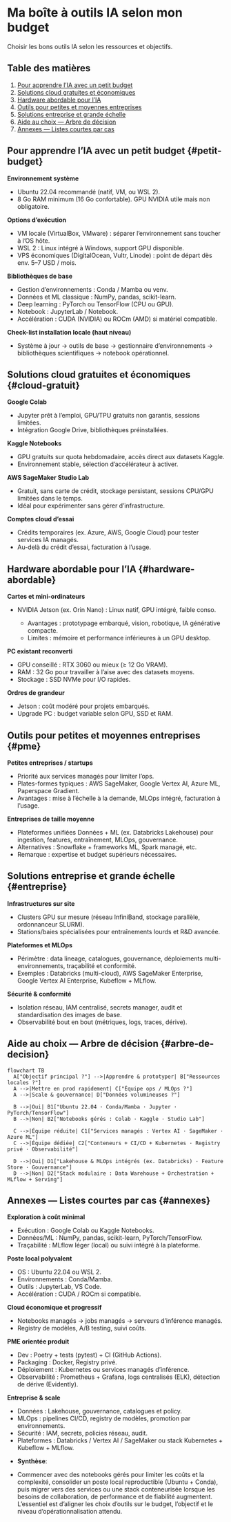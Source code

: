 # Ma boîte à outils IA selon mon budget

Choisir les bons outils IA selon les ressources et objectifs.

## Table des matières

1. [Pour apprendre l’IA avec un petit budget](#petit-budget)
2. [Solutions cloud gratuites et économiques](#cloud-gratuit)
3. [Hardware abordable pour l’IA](#hardware-abordable)
4. [Outils pour petites et moyennes entreprises](#pme)
5. [Solutions entreprise et grande échelle](#entreprise)
6. [Aide au choix — Arbre de décision](#arbre-de-decision)
7. [Annexes — Listes courtes par cas](#annexes)



## Pour apprendre l’IA avec un petit budget {#petit-budget}

**Environnement système**

* Ubuntu 22.04 recommandé (natif, VM, ou WSL 2).
* 8 Go RAM minimum (16 Go confortable). GPU NVIDIA utile mais non obligatoire.

**Options d’exécution**

* VM locale (VirtualBox, VMware) : séparer l’environnement sans toucher à l’OS hôte.
* WSL 2 : Linux intégré à Windows, support GPU disponible.
* VPS économiques (DigitalOcean, Vultr, Linode) : point de départ dès env. 5–7 USD / mois.

**Bibliothèques de base**

* Gestion d’environnements : Conda / Mamba ou venv.
* Données et ML classique : NumPy, pandas, scikit-learn.
* Deep learning : PyTorch ou TensorFlow (CPU ou GPU).
* Notebook : JupyterLab / Notebook.
* Accélération : CUDA (NVIDIA) ou ROCm (AMD) si matériel compatible.

**Check-list installation locale (haut niveau)**

* Système à jour → outils de base → gestionnaire d’environnements → bibliothèques scientifiques → notebook opérationnel.



## Solutions cloud gratuites et économiques {#cloud-gratuit}

**Google Colab**

* Jupyter prêt à l’emploi, GPU/TPU gratuits non garantis, sessions limitées.
* Intégration Google Drive, bibliothèques préinstallées.

**Kaggle Notebooks**

* GPU gratuits sur quota hebdomadaire, accès direct aux datasets Kaggle.
* Environnement stable, sélection d’accélérateur à activer.

**AWS SageMaker Studio Lab**

* Gratuit, sans carte de crédit, stockage persistant, sessions CPU/GPU limitées dans le temps.
* Idéal pour expérimenter sans gérer d’infrastructure.

**Comptes cloud d’essai**

* Crédits temporaires (ex. Azure, AWS, Google Cloud) pour tester services IA managés.
* Au-delà du crédit d’essai, facturation à l’usage.



## Hardware abordable pour l’IA {#hardware-abordable}

**Cartes et mini-ordinateurs**

* NVIDIA Jetson (ex. Orin Nano) : Linux natif, GPU intégré, faible conso.

  * Avantages : prototypage embarqué, vision, robotique, IA générative compacte.
  * Limites : mémoire et performance inférieures à un GPU desktop.

**PC existant reconverti**

* GPU conseillé : RTX 3060 ou mieux (≥ 12 Go VRAM).
* RAM : 32 Go pour travailler à l’aise avec des datasets moyens.
* Stockage : SSD NVMe pour I/O rapides.

**Ordres de grandeur**

* Jetson : coût modéré pour projets embarqués.
* Upgrade PC : budget variable selon GPU, SSD et RAM.



## Outils pour petites et moyennes entreprises {#pme}

**Petites entreprises / startups**

* Priorité aux services managés pour limiter l’ops.
* Plates-formes typiques : AWS SageMaker, Google Vertex AI, Azure ML, Paperspace Gradient.
* Avantages : mise à l’échelle à la demande, MLOps intégré, facturation à l’usage.

**Entreprises de taille moyenne**

* Plateformes unifiées Données + ML (ex. Databricks Lakehouse) pour ingestion, features, entraînement, MLOps, gouvernance.
* Alternatives : Snowflake + frameworks ML, Spark managé, etc.
* Remarque : expertise et budget supérieurs nécessaires.



## Solutions entreprise et grande échelle {#entreprise}

**Infrastructures sur site**

* Clusters GPU sur mesure (réseau InfiniBand, stockage parallèle, ordonnanceur SLURM).
* Stations/baies spécialisées pour entraînements lourds et R\&D avancée.

**Plateformes et MLOps**

* Périmètre : data lineage, catalogues, gouvernance, déploiements multi-environnements, traçabilité et conformité.
* Exemples : Databricks (multi-cloud), AWS SageMaker Enterprise, Google Vertex AI Enterprise, Kubeflow + MLflow.

**Sécurité & conformité**

* Isolation réseau, IAM centralisé, secrets manager, audit et standardisation des images de base.
* Observabilité bout en bout (métriques, logs, traces, dérive).



## Aide au choix — Arbre de décision {#arbre-de-decision}

```mermaid
flowchart TB
  A["Objectif principal ?"] -->|Apprendre & prototyper| B["Ressources locales ?"]
  A -->|Mettre en prod rapidement| C["Équipe ops / MLOps ?"]
  A -->|Scale & gouvernance| D["Données volumineuses ?"]

  B -->|Oui| B1["Ubuntu 22.04 · Conda/Mamba · Jupyter · PyTorch/TensorFlow"]
  B -->|Non| B2["Notebooks gérés : Colab · Kaggle · Studio Lab"]

  C -->|Équipe réduite| C1["Services managés : Vertex AI · SageMaker · Azure ML"]
  C -->|Équipe dédiée| C2["Conteneurs + CI/CD + Kubernetes · Registry privé · Observabilité"]

  D -->|Oui| D1["Lakehouse & MLOps intégrés (ex. Databricks) · Feature Store · Gouvernance"]
  D -->|Non| D2["Stack modulaire : Data Warehouse + Orchestration + MLflow + Serving"]
```



## Annexes — Listes courtes par cas {#annexes}

**Exploration à coût minimal**

* Exécution : Google Colab ou Kaggle Notebooks.
* Données/ML : NumPy, pandas, scikit-learn, PyTorch/TensorFlow.
* Traçabilité : MLflow léger (local) ou suivi intégré à la plateforme.

**Poste local polyvalent**

* OS : Ubuntu 22.04 ou WSL 2.
* Environnements : Conda/Mamba.
* Outils : JupyterLab, VS Code.
* Accélération : CUDA / ROCm si compatible.

**Cloud économique et progressif**

* Notebooks managés → jobs managés → serveurs d’inférence managés.
* Registry de modèles, A/B testing, suivi coûts.

**PME orientée produit**

* Dev : Poetry + tests (pytest) + CI (GitHub Actions).
* Packaging : Docker, Registry privé.
* Déploiement : Kubernetes ou services managés d’inférence.
* Observabilité : Prometheus + Grafana, logs centralisés (ELK), détection de dérive (Evidently).

**Entreprise & scale**

* Données : Lakehouse, gouvernance, catalogues et policy.
* MLOps : pipelines CI/CD, registry de modèles, promotion par environnements.
* Sécurité : IAM, secrets, policies réseau, audit.
* Plateformes : Databricks / Vertex AI / SageMaker ou stack Kubernetes + Kubeflow + MLflow.


- **Synthèse**:

- Commencer avec des notebooks gérés pour limiter les coûts et la complexité, consolider un poste local reproductible (Ubuntu + Conda), puis migrer vers des services ou une stack conteneurisée lorsque les besoins de collaboration, de performance et de fiabilité augmentent. L’essentiel est d’aligner les choix d’outils sur le budget, l’objectif et le niveau d’opérationnalisation attendu.

